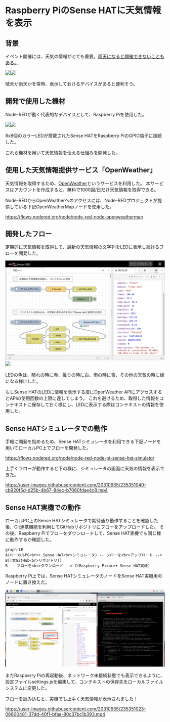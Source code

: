 # Raspberry PiのSense HATに天気情報を表示

## 背景
イベント開催には、天気の情報がとても重要。[雨天になると開催できないこともある。](https://shiki-kisetsu.com/spring/dontaku-rainyweather/#keni-toc1)

<img src="https://1.bp.blogspot.com/-9O3txb7OtvQ/UbVu8wEe3DI/AAAAAAAAUkA/DOA2jrDfVH8/s800/bonodori.png" width="50%"><img src="https://2.bp.blogspot.com/-04yGTd8fSnA/U9y_m5vpsrI/AAAAAAAAjfw/nVqHQN_t9g4/s800/tenki_mark03_gouu.png" width="50%">

晴天か雨天かを常時、表示しておけるデバイスがあると便利そう。

## 開発で使用した機材
Node-REDが動く代表的なデバイスとして、Raspberry Piを使用した。

<img src="https://3.bp.blogspot.com/-Wl5LVBDviR4/Vz8HzNnjSEI/AAAAAAAA6tY/BU6AXKS3mj4yjF8nhncl5Ai4cdLYHPrZACLcB/s800/computer_single_board.png" width="50%"><img src="https://images.prismic.io/rpf-products/a222a1d657906db95efbca8b8467037fa1a89def_sense-hat-1733x1080-1-1733x1080.jpg" width="50%">

8x8個のカラーLEDが搭載されたSense HATをRaspberry PiのGPIO端子に接続した。

これら機材を用いて天気情報を伝える仕組みを開発した。

## 使用した天気情報提供サービス「OpenWeather」
天気情報を取得するため、[OpenWeather](https://openweathermap.org/)というサービスを利用した。
本サービスはアカウントを作成すると、無料で1000回/日だけ天気情報を取得できる。

Node-REDからOpenWeatherへのアクセスには、Node-REDプロジェクトが提供している下記OpenWeatherMapノードを使用した。

https://flows.nodered.org/node/node-red-node-openweathermap

## 開発したフロー
定期的に天気情報を取得して、最新の天気情報の文字列をLEDに表示し続けるフローを開発した。

![](https://raw.githubusercontent.com/kazuhitoyokoi/node-red-ogiri-hakata/main/flow.png)
[![](https://developer.stackblitz.com/img/open_in_stackblitz.svg)](https://stackblitz.com/github/kazuhitoyokoi/node-red-ogiri-hakata?embed=1&hideExplorer=1&hideNavigation=1&view=preview)

LEDの色は、晴れの時に赤、曇りの時に白、雨の時に青、その他の天気の時に緑になる様にした。

もしSense HATのLEDに情報を表示する度にOpenWeather APIにアクセスするとAPIの使用回数の上限に達してしまう。
これを避けるため、取得した情報をコンテキストに保存しておく様にし、LEDに表示する際はコンテキストの情報を使用した。

## Sense HATシミュレータでの動作
手軽に開発を始めるため、Sense HATシミュレータを利用できる下記ノードを用いてローカルPC上でフローを開発した。

https://flows.nodered.org/node/node-red-node-pi-sense-hat-simulator

上手くフローが動作すると下の様に、シミュレータの画面に天気の情報を表示できた。

https://user-images.githubusercontent.com/20310935/235351040-cb920f5d-d25b-4b67-84ec-b7060fdae4c8.mp4

## Sense HAT実機での動作
ローカルPC上のSense HATシミュレータで期待通り動作することを確認した後、Git連携機能を利用してGitHubリポジトリにフローをアップロードした。
その後、Raspberry Piでフローをダウンロードして、Sense HAT実機でも同じ様に動作するか確認した。

```mermaid
graph LR
A(ローカルPC<br>+ Sense HAT<br>シミュレータ) -- フローを<br>アップロード --> B[(本GitHub<br>リポジトリ)]
B -- フローを<br>ダウンロード --> C(Raspberry Pi<br>+ Sense HAT実機)
```

Raspberry Pi上では、Sense HATシミュレータのノードをSense HAT実機用のノードに置き換えた。

![](piscreen.png)

またRaspberry Piの再起動後、ネットワーク未接続状態でも表示できるように、設定ファイルsettings.jsを編集して、コンテキストの保存先をローカルファイルシステムに変更した。

フローを読み込むと、実機でも上手く天気情報が表示されました！

https://user-images.githubusercontent.com/20310935/235351023-06600481-37dd-40f1-bfaa-80c37bc1b393.mp4
